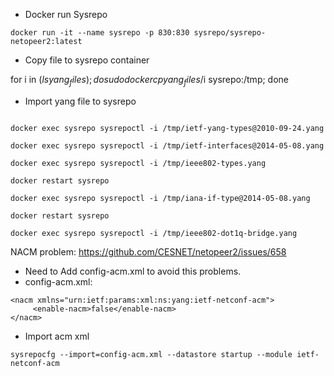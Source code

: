 - Docker run Sysrepo
```docker run --network host --name yang-explore -it yang-explore:2 bash
docker run -it --name sysrepo -p 830:830 sysrepo/sysrepo-netopeer2:latest
```
- Copy file to sysrepo container

for i in $(ls yang_files); do  sudo docker cp yang_files/$i  sysrepo:/tmp;  done

- Import yang file to sysrepo
```docker exec sysrepo sysrepoctl -i /tmp/ieee802-dot1q-types.yang

docker exec sysrepo sysrepoctl -i /tmp/ietf-yang-types@2010-09-24.yang

docker exec sysrepo sysrepoctl -i /tmp/ietf-interfaces@2014-05-08.yang

docker exec sysrepo sysrepoctl -i /tmp/ieee802-types.yang

docker restart sysrepo

docker exec sysrepo sysrepoctl -i /tmp/iana-if-type@2014-05-08.yang

docker restart sysrepo

docker exec sysrepo sysrepoctl -i /tmp/ieee802-dot1q-bridge.yang
```

NACM problem:
https://github.com/CESNET/netopeer2/issues/658

- Need to Add config-acm.xml to avoid this problems.
- config-acm.xml:
```
<nacm xmlns="urn:ietf:params:xml:ns:yang:ietf-netconf-acm">
     <enable-nacm>false</enable-nacm>
</nacm>
```

- Import acm xml 
```
sysrepocfg --import=config-acm.xml --datastore startup --module ietf-netconf-acm
```
